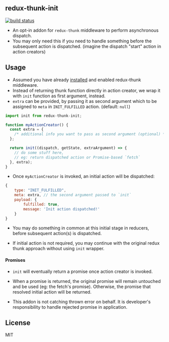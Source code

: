 ## redux-thunk-init

[![build status](https://img.shields.io/travis/borisding/redux-thunk-init/master.svg?style=flat-square)](https://travis-ci.org/borisding/redux-thunk-init)

- An opt-in addon for `redux-thunk` middleware to perform asynchronous dispatch.
- You may only need this if you need to handle something before the subsequent action is dispatched. (imagine the dispatch "start" action in action creators)

## Usage

- Assumed you have already [installed](https://github.com/reduxjs/redux-thunk#installation) and enabled redux-thunk middleware.
- Instead of returning thunk function directly in action creator, we wrap it with `init` function as first argument, instead.
- `extra` can be provided, by passing it as second argument which to be assigned to `meta` in `INIT_FULFILLED` action. (default: `null`)

```js
import init from redux-thunk-init;

function myActionCreator() {
  const extra = {
    /* additional info you want to pass as second argument (optional) */
  };

  return init((dispatch, getState, extraArgument) => {
    // do some stuff here,
    // eg: return dispatched action or Promise-based `fetch`
  }, extra);
}
```

- Once `myActionCreator` is invoked, an initial action will be dispatched:

```js
{
	type: "INIT_FULFILLED",
	meta: extra, // the second argument passed to `init`
	payload: {
		fulfilled: true,
		message: 'Init action dispatched!'
	}
}
```

- You may do something in common at this initial stage in reducers, before subsequent action(s) is dispatched.

- If initial action is not required, you may continue with the original redux thunk approach without using `init` wrapper.

#### Promises

- `init` will eventually return a promise once action creator is invoked.

- When a promise is returned, the original promise will remain untouched and be used (eg: the fetch's promise). Otherwise, the promise that resolved initial action will be returned.

- This addon is not catching thrown error on behalf. It is developer's responsibility to handle rejected promise in application.

## License

MIT

